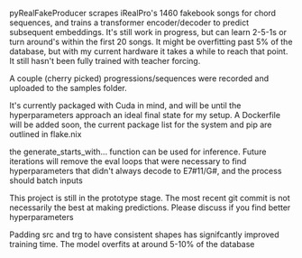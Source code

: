 pyRealFakeProducer scrapes iRealPro's 1460 fakebook songs for chord sequences, and trains a transformer encoder/decoder to predict subsequent embeddings. It's still work in progress, but can learn 2-5-1s or turn around's within the first 20 songs. It might be overfitting past 5% of the database, but with my current hardware it takes a while to reach that point. It still hasn't been fully trained with teacher forcing.

A couple (cherry picked) progressions/sequences were recorded and uploaded to the samples folder.

It's currently packaged with Cuda in mind, and will be until the hyperparameters approach an ideal final state for my setup. A Dockerfile will be added soon, the current package list for the system and pip are outlined in flake.nix

the generate\_starts\_with... function can be used for inference. Future iterations will remove the eval loops that were necessary to find hyperparameters that didn't always decode to E7#11/G#, and the process should batch inputs

This project is still in the prototype stage. The most recent git commit is not necessarily the best at making predictions. Please discuss if you find better hyperparameters

Padding src and trg to have consistent shapes has signifcantly improved training time. The model overfits at around 5-10% of the database
